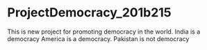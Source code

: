 # ProjectDemocracy_201b215

This is new project for promoting democracy in the world. India is a democracy America is a democracy. 
Pakistan is not democracy

